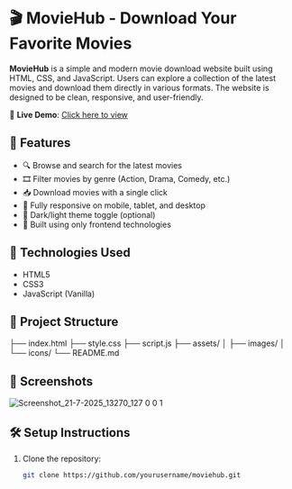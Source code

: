 # 🎬 MovieHub - Download Your Favorite Movies

**MovieHub** is a simple and modern movie download website built using HTML, CSS, and JavaScript. Users can explore a collection of the latest movies and download them directly in various formats. The website is designed to be clean, responsive, and user-friendly.


🔗 **Live Demo**: [Click here to view](https://feardluffy.github.io/filmlane-master/)


## 🌟 Features

- 🔍 Browse and search for the latest movies
- 🎞️ Filter movies by genre (Action, Drama, Comedy, etc.)
- 📥 Download movies with a single click
- 📱 Fully responsive on mobile, tablet, and desktop
- 🌙 Dark/light theme toggle (optional)
- 🧩 Built using only frontend technologies

## 🚀 Technologies Used

- HTML5
- CSS3
- JavaScript (Vanilla)

## 📁 Project Structure

├── index.html
├── style.css
├── script.js
├── assets/
│ ├── images/
│ └── icons/
└── README.md

## 📸 Screenshots

![Screenshot_21-7-2025_13270_127 0 0 1](https://github.com/user-attachments/assets/abb6afbb-866c-4b20-843b-f56256eddcfc)


## 🛠️ Setup Instructions

1. Clone the repository:
   ```bash
   git clone https://github.com/yourusername/moviehub.git
